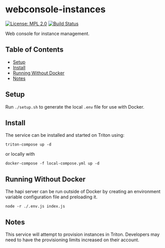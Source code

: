 # webconsole-instances

[![License: MPL 2.0](https://img.shields.io/badge/License-MPL%202.0-brightgreen.svg)](https://opensource.org/licenses/MPL-2.0) [![Build Status](https://secure.travis-ci.org/joyent/webconsole-instances.svg)](http://travis-ci.org/joyent/webconsole-instances)

Web console for instance management.

## Table of Contents

* [Setup](#setup)
* [Install](#install)
* [Running Without Docker](#running-without-docker)
* [Notes](#notes)

## Setup

Run `./setup.sh` to generate the local `.env` file for use with Docker.

## Install

The service can be installed and started on Triton using:

`triton-compose up -d`

or locally with

`docker-compose -f local-compose.yml up -d`

## Running Without Docker

The hapi server can be run outside of Docker by creating an environment variable configuration file and preloading it.

`node -r ./.env.js index.js `

## Notes

This service will attempt to provision instances in Triton. Developers may need to have the provisioning limits increased on their account.
